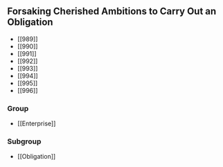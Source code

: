 ## Forsaking Cherished Ambitions to Carry Out an Obligation

- [[989]]
- [[990]]
- [[991]]
- [[992]]
- [[993]]
- [[994]]
- [[995]]
- [[996]]

### Group
- [[Enterprise]]

### Subgroup
- [[Obligation]]

